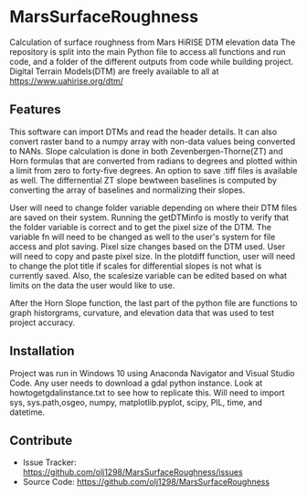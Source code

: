 # MarsSurfaceRoughness
Calculation of surface roughness from Mars HiRISE DTM elevation data
The repository is split into the main Python file to access all functions and run code, and a folder of the different outputs from code while building project.
Digital Terrain Models(DTM) are freely available to all at https://www.uahirise.org/dtm/

Features
------
This software can import DTMs and read the header details. It can also convert raster band to a numpy array with non-data values being converted to NANs. Slope calculation is done in both Zevenbergen-Thorne(ZT) and Horn formulas that are converted from radians to degrees and plotted within a limit from zero to forty-five degrees. An option to save .tiff files is available as well. The differnential ZT slope bewtween baselines is computed by converting the array of baselines and normalizing their slopes.  

User will need to change folder variable depending on where their DTM files are saved on their system. Running the getDTMinfo is mostly to verify that the folder variable is correct and to get the pixel size of the DTM. The variable fn will need to be changed as well to the user's system for file access and plot saving. Pixel size changes based on the DTM used. User will need to copy and paste pixel size. In the plotdiff function, user will need to change the plot title if scales for differential slopes is not what is currently saved. Also, the scalesize variable can be edited based on what limits on the data the user would like to use.

After the Horn Slope function, the last part of the python file are functions to graph historgrams, curvature, and elevation data that was used to test project accuracy.

Installation
------------
Project was run in Windows 10 using Anaconda Navigator and Visual Studio Code. Any user needs to download a gdal python instance. Look at howtogetgdalinstance.txt to see how to replicate this. Will need to import sys, sys.path,osgeo, numpy, matplotlib.pyplot, scipy, PIL, time, and  datetime.

Contribute
----------

- Issue Tracker: https://github.com/olj1298/MarsSurfaceRoughness/issues
- Source Code: https://github.com/olj1298/MarsSurfaceRoughness
